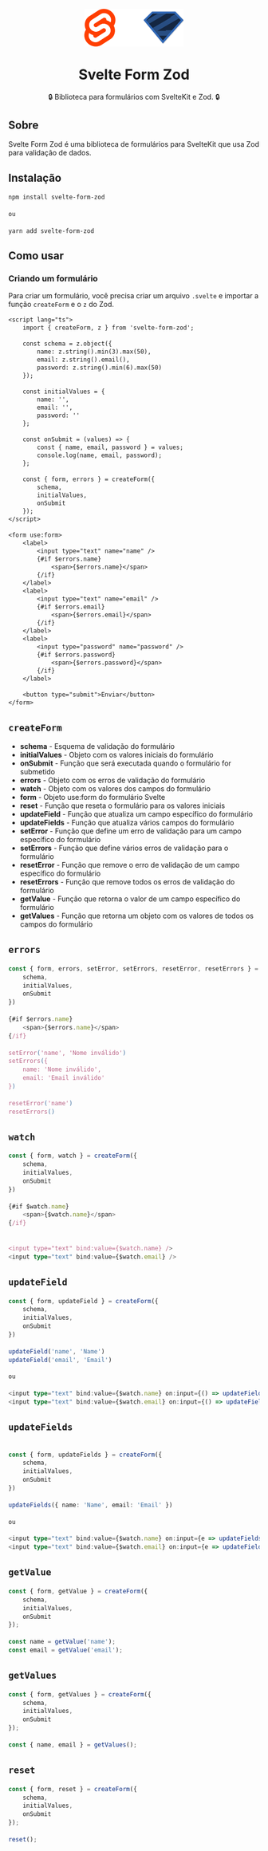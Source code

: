 <p align="center">
  <img src="https://raw.githubusercontent.com/viniribeirodev/svelte-form-zod/c86220e09830eba1771d06c7f6727ca96202ed62/svelte-forms-zod.svg" width="200px" align="center" alt="Zod logo" />
  <h1 align="center">Svelte Form Zod</h1>
</p>
<p align="center">
    🔒 Biblioteca para formulários com SvelteKit e Zod. 🔒  
</p>

## Sobre

Svelte Form Zod é uma biblioteca de formulários para SvelteKit que usa Zod para validação de dados.

## Instalação

```bash
npm install svelte-form-zod

ou

yarn add svelte-form-zod
```

## Como usar

### Criando um formulário

Para criar um formulário, você precisa criar um arquivo `.svelte` e importar a função `createForm` e o `z` do Zod.

```svelte
<script lang="ts">
	import { createForm, z } from 'svelte-form-zod';

	const schema = z.object({
		name: z.string().min(3).max(50),
		email: z.string().email(),
		password: z.string().min(6).max(50)
	});

	const initialValues = {
		name: '',
		email: '',
		password: ''
	};

	const onSubmit = (values) => {
		const { name, email, password } = values;
		console.log(name, email, password);
	};

	const { form, errors } = createForm({
		schema,
		initialValues,
		onSubmit
	});
</script>

<form use:form>
	<label>
		<input type="text" name="name" />
		{#if $errors.name}
			<span>{$errors.name}</span>
		{/if}
	</label>
	<label>
		<input type="text" name="email" />
		{#if $errors.email}
			<span>{$errors.email}</span>
		{/if}
	</label>
	<label>
		<input type="password" name="password" />
		{#if $errors.password}
			<span>{$errors.password}</span>
		{/if}
	</label>

	<button type="submit">Enviar</button>
</form>
```

## `createForm`

- <strong>schema</strong> - Esquema de validação do formulário
- <strong>initialValues</strong> - Objeto com os valores iniciais do formulário
- <strong>onSubmit</strong> - Função que será executada quando o formulário for submetido
- <strong>errors</strong> - Objeto com os erros de validação do formulário
- <strong>watch</strong> - Objeto com os valores dos campos do formulário
- <strong>form</strong> - Objeto use:form do formulário Svelte
- <strong>reset</strong> - Função que reseta o formulário para os valores iniciais
- <strong>updateField</strong> - Função que atualiza um campo específico do formulário
- <strong>updateFields</strong> - Função que atualiza vários campos do formulário
- <strong>setError</strong> - Função que define um erro de validação para um campo específico do formulário
- <strong>setErrors</strong> - Função que define vários erros de validação para o formulário
- <strong>resetError</strong> - Função que remove o erro de validação de um campo específico do formulário
- <strong>resetErrors</strong> - Função que remove todos os erros de validação do formulário
- <strong>getValue</strong> - Função que retorna o valor de um campo específico do formulário
- <strong>getValues</strong> - Função que retorna um objeto com os valores de todos os campos do formulário

## `errors`

```ts
const { form, errors, setError, setErrors, resetError, resetErrors } = createForm({
    schema,
    initialValues,
    onSubmit
})

{#if $errors.name}
    <span>{$errors.name}</span>
{/if}

setError('name', 'Nome inválido')
setErrors({
    name: 'Nome inválido',
    email: 'Email inválido'
})

resetError('name')
resetErrors()
```

## `watch`

```ts
const { form, watch } = createForm({
    schema,
    initialValues,
    onSubmit
})

{#if $watch.name}
    <span>{$watch.name}</span>
{/if}


<input type="text" bind:value={$watch.name} />
<input type="text" bind:value={$watch.email} />

```

## `updateField`

```ts
const { form, updateField } = createForm({
    schema,
    initialValues,
    onSubmit
})

updateField('name', 'Name')
updateField('email', 'Email')

ou

<input type="text" bind:value={$watch.name} on:input={() => updateField('name', $watch.name)} />
<input type="text" bind:value={$watch.email} on:input={() => updateField('email', $watch.email)} />

```

## `updateFields`

```ts

const { form, updateFields } = createForm({
    schema,
    initialValues,
    onSubmit
})

updateFields({ name: 'Name', email: 'Email' })

ou

<input type="text" bind:value={$watch.name} on:input={e => updateFields({ name: e.target.value })} />
<input type="text" bind:value={$watch.email} on:input={e => updateFields({ email: e.target.value })} />

```

## `getValue`

```ts
const { form, getValue } = createForm({
	schema,
	initialValues,
	onSubmit
});

const name = getValue('name');
const email = getValue('email');
```

## `getValues`

```ts
const { form, getValues } = createForm({
	schema,
	initialValues,
	onSubmit
});

const { name, email } = getValues();
```

## `reset`

```ts
const { form, reset } = createForm({
	schema,
	initialValues,
	onSubmit
});

reset();
```
